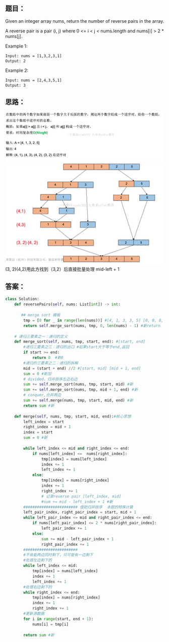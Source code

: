 ## 题目：
Given an integer array nums, return the number of reverse pairs in the array.

A reverse pair is a pair (i, j) where 0 <= i < j < nums.length and nums[i] > 2 * nums[j].

Example 1:
```
Input: nums = [1,3,2,3,1]
Output: 2
```
Example 2:
```
Input: nums = [2,4,3,5,1]
Output: 3
```
## 思路：

![p](https://github.com/SSRRBB/Leetcode/blob/main/Images/36.png)
![p](https://github.com/SSRRBB/Leetcode/blob/main/Images/37.png)
(3, 2)(4,2)用此方找到（3,2）后直接批量处理 mid-left + 1

## 答案：
```python
class Solution:
    def reversePairs(self, nums: List[int]) -> int:
        
       ## merge sort 模板
        tmp = [0 for _ in range(len(nums))] #[4, 1, 3, 3, 5] [0, 0, 0, 0, 0]
        return self.merge_sort(nums, tmp, 0, len(nums) - 1) #新return

    # 递归三要素之一：递归的定义
    def merge_sort(self, nums, tmp, start, end): #[start, end]
        #递归三要素之三：递归的出口 #如果start大于等于end,返回
        if start >= end:
            return 0  #新0
        #递归的三要素之二：递归的拆解
        mid = (start + end) //2 #[start, mid] [mid + 1, end]
        sum = 0 #新加
        # divided，归并排序左边右边
        sum += self.merge_sort(nums, tmp, start, mid) #新
        sum += self.merge_sort(nums, tmp, mid + 1, end) #新
        # conquer,合并两边 
        sum += self.merge(nums, tmp, start, mid, end) #新
        return sum #新

    def merge(self, nums, tmp, start, mid, end):#核心思想
        left_index = start
        right_index = mid + 1
        index = start
        sum = 0 #新

        while left_index <= mid and right_index <= end:
            if nums[left_index] <=  nums[right_index]:
                tmp[index] = nums[left_index]
                index += 1
                left_index += 1
            else: 
                tmp[index] = nums[right_index]
                index += 1
                right_index += 1
                # 记录reverse pair [left_index, mid]
                #sum += mid - left_index + 1 #新
        ######################## 借助归并排序  本题的特殊计算
        left_pair_index, right_pair_index = start, mid + 1
        while left_pair_index <= mid and right_pair_index <= end:
            if nums[left_pair_index] <= 2 * nums[right_pair_index]:
                left_pair_index += 1
            else:
                sum += mid - left_pair_index + 1
                right_pair_index += 1
        ########################
        #不肯能两边同时剩下，只可能有一边剩下
        #处理左边剩下的
        while left_index <= mid:
            tmp[index] = nums[left_index]
            index += 1
            left_index += 1
        #处理右边剩下的
        while right_index <= end:
            tmp[index] = nums[right_index]
            index += 1
            right_index += 1
        #更新源数据
        for i in range(start, end + 1):
            nums[i] = tmp[i]
        
        return sum #新
```


